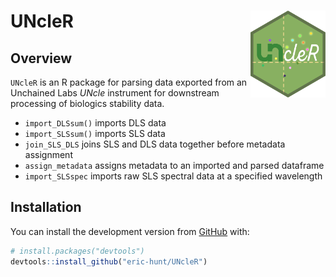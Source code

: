 
<!-- README.md is generated from README.Rmd. Please edit that file -->

# UNcleR <img src='man/figures/logo.png' align="right" height="139" />

<!-- badges: start -->

<!-- badges: end -->

## Overview

`UNcleR` is an R package for parsing data exported from an Unchained
Labs *UNcle* instrument for downstream processing of biologics stability
data.

  - `import_DLSsum()` imports DLS data
  - `import_SLSsum()` imports SLS data
  - `join_SLS_DLS` joins SLS and DLS data together before metadata
    assignment
  - `assign_metadata` assigns metadata to an imported and parsed
    dataframe
  - `import_SLSspec` imports raw SLS spectral data at a specified
    wavelength

## Installation

<!--
You can install the released version of UNcleR from [CRAN](https://CRAN.R-project.org) with:

``` r
install.packages("UNcleR")
```
-->

You can install the development version from
[GitHub](https://github.com/) with:

``` r
# install.packages("devtools")
devtools::install_github("eric-hunt/UNcleR")
```

<!--
## Example

This is a basic example which shows you how to solve a common problem:


```r
## library(UNcleR)
## basic example code
```
-->
